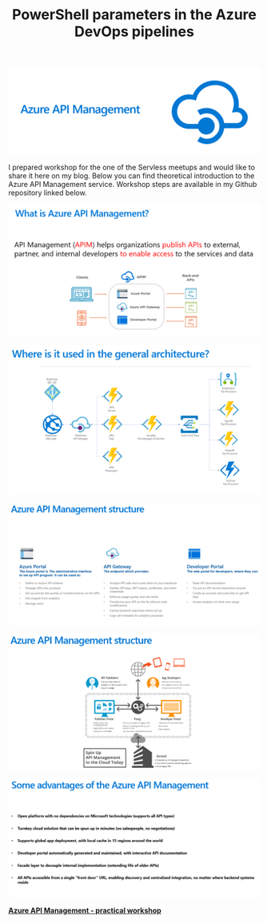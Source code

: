 ﻿---
title: "PowerShell parameters in the Azure DevOps pipelines"
---

<p align="center">
<img src="/images/devisland/article16/assets/ApiManagement1.PNG?raw=true" alt="Azure API Managemnet - Jump Start"/>
</p>

I prepared workshop for the one of the Servless meetups and would like to share it here on my blog. Below you can find theoretical introduction to the Azure API Management service. Workshop steps are available in my Github repository linked below.

<p align="center">
<img src="/images/devisland/article16/assets/ApiManagement3.PNG?raw=true" alt="Azure API Managemnet - Jump Start"/>
</p>

<p align="center">
<img src="/images/devisland/article16/assets/ApiManagement4.PNG?raw=true" alt="Azure API Managemnet - Jump Start"/>
</p>

<p align="center">
<img src="/images/devisland/article16/assets/ApiManagement5.PNG?raw=true" alt="Azure API Managemnet - Jump Start"/>
</p>

<p align="center">
<img src="/images/devisland/article16/assets/ApiManagement6.PNG?raw=true" alt="Azure API Managemnet - Jump Start"/>
</p>

<p align="center">
<img src="/images/devisland/article16/assets/ApiManagement7.PNG?raw=true" alt="Azure API Managemnet - Jump Start"/>
</p>

<strong>[Azure API Management - practical workshop](https://github.com/Daniel-Krzyczkowski/MicrosoftAzure/tree/master/AzureApiManagament)</strong>

